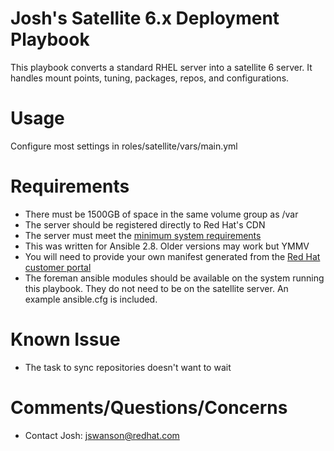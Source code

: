 # Josh's Satellite 6.x Deployment Playbook

This playbook converts a standard RHEL server into a satellite 6 server. It handles mount points, tuning, packages, repos, and configurations.

# Usage

Configure most settings in roles/satellite/vars/main.yml

# Requirements

- There must be 1500GB of space in the same volume group as /var
- The server should be registered directly to Red Hat's CDN
- The server must meet the [minimum system requirements](https://access.redhat.com/documentation/en-us/red_hat_satellite/6.6/html/installing_satellite_server_from_a_connected_network/preparing_your_environment_for_installation#system_requirements_satellite)
- This was written for Ansible 2.8. Older versions may work but YMMV
- You will need to provide your own manifest generated from the [Red Hat customer portal](https://access.redhat.com/management/subscription_allocations)
- The foreman ansible modules should be available on the system running this playbook. They do not need to be on the satellite server. An example ansible.cfg is included.

# Known Issue

- The task to sync repositories doesn't want to wait

# Comments/Questions/Concerns

- Contact Josh: jswanson@redhat.com
